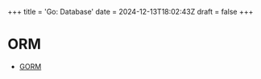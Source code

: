 +++
title = 'Go: Database'
date = 2024-12-13T18:02:43Z
draft = false
+++

# ORM

- [GORM](https://gorm.io/)
